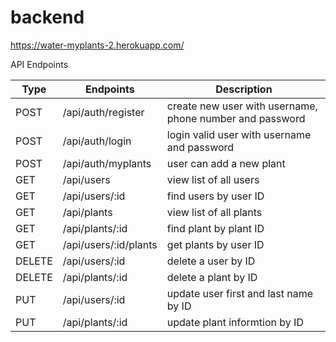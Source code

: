 # backend

https://water-myplants-2.herokuapp.com/

API Endpoints

| Type | Endpoints | Description |
|------| ----------| ------------|
| POST | /api/auth/register | create new user with username, phone number and password |
| POST | /api/auth/login | login valid user with username and password |
| POST | /api/auth/myplants | user can add a new plant |
| GET  | /api/users | view list of all users |
| GET  | /api/users/:id | find users by user ID |
| GET  | /api/plants | view list of all plants |
| GET  | /api/plants/:id | find plant by plant ID |
| GET  | /api/users/:id/plants | get plants by user ID |
| DELETE | /api/users/:id  | delete a user by ID |
| DELETE | /api/plants/:id | delete a plant by ID |
| PUT  | /api/users/:id  | update user first and last name by ID |
| PUT  | /api/plants/:id  | update plant informtion by ID  |




